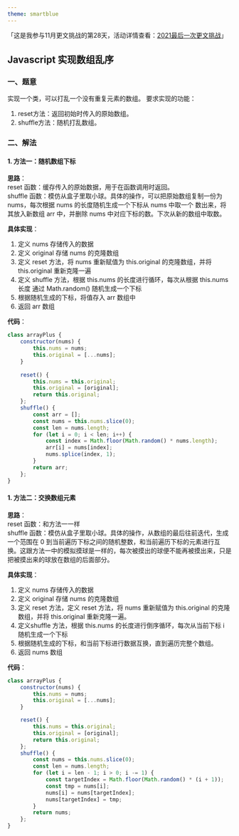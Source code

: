 ```yaml
---
theme: smartblue
---
```


「这是我参与11月更文挑战的第28天，活动详情查看：[2021最后一次更文挑战](https://juejin.cn/post/7023643374569816095/ "https://juejin.cn/post/7023643374569816095/")」


## Javascript 实现数组乱序

### 一、题意

实现一个类，可以打乱一个没有重复元素的数组。
要求实现的功能：
1. reset方法：返回初始时传入的原始数组。
2. shuffle方法：随机打乱数组。



### 二、解法

#### 1. 方法一：随机数组下标

**思路**：  
reset 函数：缓存传入的原始数据，用于在函数调用时返回。  
shuffle 函数：模仿从盒子里取小球。具体的操作，可以把原始数组复制一份为 nums，每次根据 nums 的长度随机生成一个下标从 nums 中取一个 数出来，将其放入新数组 arr 中，并删除 nums 中对应下标的数。下次从新的数组中取数。

**具体实现**：
1. 定义 nums 存储传入的数据 
2. 定义 original 存储 nums 的克隆数组 
3. 定义 reset 方法，将 nums 重新赋值为 this.original 的克隆数组，并将 this.original 重新克隆一遍
4. 定义 shuffle 方法，根据 this.nums 的长度进行循环，每次从根据 this.nums 长度 通过 Math.random() 随机生成一个下标  
5. 根据随机生成的下标，将值存入 arr 数组中 
6. 返回 arr 数组


**代码**：


```js
class arrayPlus {
    constructor(nums) {
        this.nums = nums;
        this.original = [...nums];
    }
    
    reset() {
        this.nums = this.original;
        this.original = [original];
        return this.original;
    };
    shuffle() {
        const arr = [];
        const nums = this.nums.slice(0);
        const len = nums.length;
        for (let i = 0; i < len; i++) {
            const index = Math.floor(Math.random() * nums.length);
            arr[i] = nums[index];
            nums.splice(index, 1);
        }
        return arr;
    };
}
```

#### 1. 方法二：交换数组元素

**思路**：  
reset 函数：和方法一一样  
shuffle 函数：模仿从盒子里取小球。具体的操作，从数组的最后往前迭代，生成一个范围在 0 到当前遍历下标之间的随机整数，和当前遍历下标的元素进行互换。这跟方法一中的模拟摸球是一样的，每次被摸出的球便不能再被摸出来，只是把被摸出来的球放在数组的后面部分。

**具体实现**：
1. 定义 nums 存储传入的数据  
2. 定义 original 存储 nums 的克隆数组  
3. 定义 reset 方法，定义 reset 方法，将 nums 重新赋值为 this.original 的克隆数组，并将 this.original 重新克隆一遍。
4. 定义shuffle 方法，根据 this.nums 的长度进行倒序循环，每次从当前下标 i 随机生成一个下标
5. 根据随机生成的下标，和当前下标进行数据互换，直到遍历完整个数组。
6. 返回 nums 数组


**代码**：


```js
class arrayPlus {
    constructor(nums) {
        this.nums = nums;
        this.original = [...nums];
    }

    reset() {
        this.nums = this.original;
        this.original = [original];
        return this.original;
    };
    shuffle() {
        const nums = this.nums.slice(0);
        const len = nums.length;
        for (let i = len - 1; i > 0; i -= 1) {
            const targetIndex = Math.floor(Math.random() * (i + 1));
            const tmp = nums[i];
            nums[i] = nums[targetIndex];
            nums[targetIndex] = tmp;
        }
        return nums;
    };
}
```

